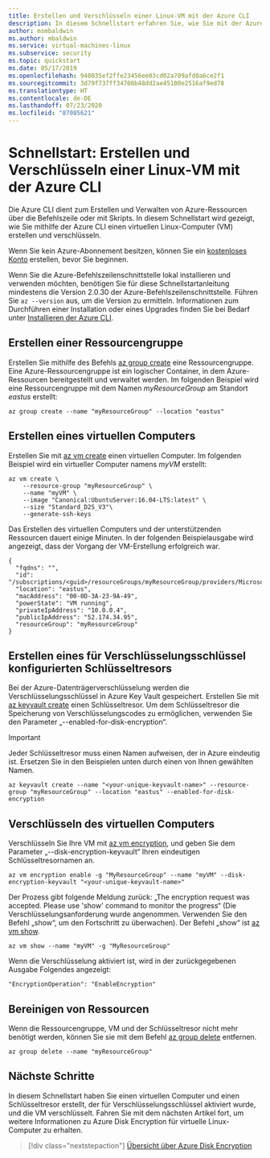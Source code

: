 ```yaml
---
title: Erstellen und Verschlüsseln einer Linux-VM mit der Azure CLI
description: In diesem Schnellstart erfahren Sie, wie Sie mit der Azure CLI einen virtuellen Linux-Computer erstellen und verschlüsseln.
author: msmbaldwin
ms.author: mbaldwin
ms.service: virtual-machines-linux
ms.subservice: security
ms.topic: quickstart
ms.date: 05/17/2019
ms.openlocfilehash: 940035ef2ffe23456ee03cd02a709afd0a6ce2f1
ms.sourcegitcommit: 3d79f737ff34708b48dd2ae45100e2516af9ed78
ms.translationtype: HT
ms.contentlocale: de-DE
ms.lasthandoff: 07/23/2020
ms.locfileid: "87085621"
---
```

# <a name="quickstart-create-and-encrypt-a-linux-vm-with-the-azure-cli"></a>Schnellstart: Erstellen und Verschlüsseln einer Linux-VM mit der Azure CLI

Die Azure CLI dient zum Erstellen und Verwalten von Azure-Ressourcen über die Befehlszeile oder mit Skripts. In diesem Schnellstart wird gezeigt, wie Sie mithilfe der Azure CLI einen virtuellen Linux-Computer (VM) erstellen und verschlüsseln.

Wenn Sie kein Azure-Abonnement besitzen, können Sie ein [kostenloses Konto](https://azure.microsoft.com/free/?WT.mc_id=A261C142F) erstellen, bevor Sie beginnen.

Wenn Sie die Azure-Befehlszeilenschnittstelle lokal installieren und verwenden möchten, benötigen Sie für diese Schnellstartanleitung mindestens die Version 2.0.30 der Azure-Befehlszeilenschnittstelle. Führen Sie `az --version` aus, um die Version zu ermitteln. Informationen zum Durchführen einer Installation oder eines Upgrades finden Sie bei Bedarf unter [Installieren der Azure CLI]( /cli/azure/install-azure-cli).

## <a name="create-a-resource-group"></a>Erstellen einer Ressourcengruppe

Erstellen Sie mithilfe des Befehls [az group create](/cli/azure/group?view=azure-cli-latest#az-group-create) eine Ressourcengruppe. Eine Azure-Ressourcengruppe ist ein logischer Container, in dem Azure-Ressourcen bereitgestellt und verwaltet werden. Im folgenden Beispiel wird eine Ressourcengruppe mit dem Namen *myResourceGroup* am Standort *eastus* erstellt:

```azurecli-interactive
az group create --name "myResourceGroup" --location "eastus"
```

## <a name="create-a-virtual-machine"></a>Erstellen eines virtuellen Computers

Erstellen Sie mit [az vm create](/cli/azure/vm?view=azure-cli-latest#az-vm-create) einen virtuellen Computer. Im folgenden Beispiel wird ein virtueller Computer namens *myVM* erstellt:

```azurecli-interactive
az vm create \
    --resource-group "myResourceGroup" \
    --name "myVM" \
    --image "Canonical:UbuntuServer:16.04-LTS:latest" \
    --size "Standard_D2S_V3"\
    --generate-ssh-keys
```

Das Erstellen des virtuellen Computers und der unterstützenden Ressourcen dauert einige Minuten. In der folgenden Beispielausgabe wird angezeigt, dass der Vorgang der VM-Erstellung erfolgreich war.

```
{
  "fqdns": "",
  "id": "/subscriptions/<guid>/resourceGroups/myResourceGroup/providers/Microsoft.Compute/virtualMachines/myVM",
  "location": "eastus",
  "macAddress": "00-0D-3A-23-9A-49",
  "powerState": "VM running",
  "privateIpAddress": "10.0.0.4",
  "publicIpAddress": "52.174.34.95",
  "resourceGroup": "myResourceGroup"
}
```

## <a name="create-a-key-vault-configured-for-encryption-keys"></a>Erstellen eines für Verschlüsselungsschlüssel konfigurierten Schlüsseltresors

Bei der Azure-Datenträgerverschlüsselung werden die Verschlüsselungsschlüssel in Azure Key Vault gespeichert. Erstellen Sie mit [az keyvault create](/cli/azure/keyvault?view=azure-cli-latest#az-keyvault-create) einen Schlüsseltresor. Um dem Schlüsseltresor die Speicherung von Verschlüsselungscodes zu ermöglichen, verwenden Sie den Parameter „--enabled-for-disk-encryption“.

> [!Important]
> Jeder Schlüsseltresor muss einen Namen aufweisen, der in Azure eindeutig ist. Ersetzen Sie in den Beispielen unten <your-unique-keyvault-name> durch einen von Ihnen gewählten Namen.

```azurecli-interactive
az keyvault create --name "<your-unique-keyvault-name>" --resource-group "myResourceGroup" --location "eastus" --enabled-for-disk-encryption
```

## <a name="encrypt-the-virtual-machine"></a>Verschlüsseln des virtuellen Computers

Verschlüsseln Sie Ihre VM mit [az vm encryption](/cli/azure/vm/encryption?view=azure-cli-latest), und geben Sie dem Parameter „--disk-encryption-keyvault“ Ihren eindeutigen Schlüsseltresornamen an.

```azurecli-interactive
az vm encryption enable -g "MyResourceGroup" --name "myVM" --disk-encryption-keyvault "<your-unique-keyvault-name>"
```

Der Prozess gibt folgende Meldung zurück: „The encryption request was accepted. Please use 'show' command to monitor the progress“ (Die Verschlüsselungsanforderung wurde angenommen. Verwenden Sie den Befehl „show“, um den Fortschritt zu überwachen). Der Befehl „show“ ist [az vm show](/cli/azure/vm/encryption#az-vm-encryption-show).

```azurecli-interactive
az vm show --name "myVM" -g "MyResourceGroup"
```

Wenn die Verschlüsselung aktiviert ist, wird in der zurückgegebenen Ausgabe Folgendes angezeigt:

```
"EncryptionOperation": "EnableEncryption"
```

## <a name="clean-up-resources"></a>Bereinigen von Ressourcen

Wenn die Ressourcengruppe, VM und der Schlüsseltresor nicht mehr benötigt werden, können Sie sie mit dem Befehl [az group delete](/cli/azure/group) entfernen. 

```azurecli-interactive
az group delete --name "myResourceGroup"
```

## <a name="next-steps"></a>Nächste Schritte

In diesem Schnellstart haben Sie einen virtuellen Computer und einen Schlüsseltresor erstellt, der für Verschlüsselungsschlüssel aktiviert wurde, und die VM verschlüsselt.  Fahren Sie mit dem nächsten Artikel fort, um weitere Informationen zu Azure Disk Encryption für virtuelle Linux-Computer zu erhalten.

> [!div class="nextstepaction"]
> [Übersicht über Azure Disk Encryption](disk-encryption-overview.md)
